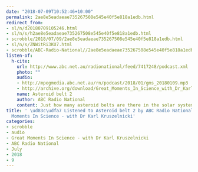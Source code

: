 ```yaml
---
date: "2018-07-09T10:52:46+10:00"
permalink: 2ae8e5eadaeae735267508e545e40f5e818a1edb.html
redirect_from:
- sl/n/d20180709105246.html
- sl/n/s/h2ae8e5eadaeae735267508e545e40f5e818a1edb.html
- scrobble/2018/07/09/2ae8e5eadaeae735267508e545e40f5e818a1edb.html
- sl/n/s/ZNWitRi3KU7.html
- scrobble/ABC-Radio-National//2ae8e5eadaeae735267508e545e40f5e818a1edb.html
listen-of:
  h-cite:
    url: http://www.abc.net.au/radionational/feed/7417248/podcast.xml
    photo: ""
    audio:
    - http://mpegmedia.abc.net.au/rn/podcast/2018/01/gms_20180109.mp3
    - http://archive.org/download/Great_Moments_In_Science_with_Dr_Karl_Kruszelnicki-Podcast-by-ABC_Radio_National/Asteroid_belt_2.mp3
    name: Asteroid belt 2
    author: ABC Radio National
    content: Just how many asteroid belts are there in the solar system?
title: ' \ud83c\udfa7 Listened to Asteroid belt 2 by ABC Radio National From Great
  Moments In Science - with Dr Karl Kruszelnicki'
categories:
- scrobble
- audio
- Great Moments In Science - with Dr Karl Kruszelnicki
- ABC Radio National
- July
- 2018
- 9
---
```

